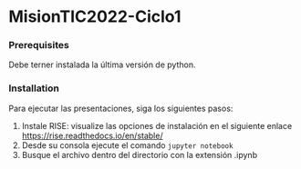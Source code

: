 # MisionTIC2022-Ciclo1


### Prerequisites

Debe terner instalada la última versión de python.

### Installation

Para ejecutar las presentaciones, siga los siguientes pasos:

1.  Instale RISE: visualize las opciones de instalación en el siguiente enlace https://rise.readthedocs.io/en/stable/
2.  Desde su consola ejecute el comando ```jupyter notebook```
3.  Busque el archivo dentro del directorio con la extensión .ipynb
